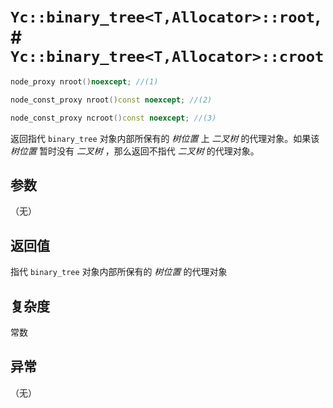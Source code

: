 # `Yc::binary_tree<T,Allocator>::root`, # `Yc::binary_tree<T,Allocator>::croot`

```C++
node_proxy nroot()noexcept; //(1)
```

```C++
node_const_proxy nroot()const noexcept; //(2)
```

```C++
node_const_proxy ncroot()const noexcept; //(3)
```

返回指代 `binary_tree` 对象内部所保有的 _树位置_ 上 _二叉树_ 的代理对象。如果该 _树位置_ 暂时没有 _二叉树_ ，那么返回不指代 _二叉树_ 的代理对象。

## 参数

（无）

## 返回值

指代 `binary_tree` 对象内部所保有的 _树位置_ 的代理对象

## 复杂度

常数

## 异常

（无）
